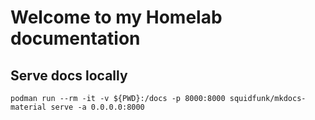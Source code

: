# Welcome to my Homelab documentation

## Serve docs locally

    podman run --rm -it -v ${PWD}:/docs -p 8000:8000 squidfunk/mkdocs-material serve -a 0.0.0.0:8000